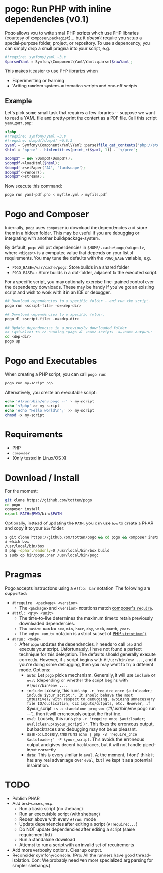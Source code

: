 # pogo: Run PHP with inline dependencies (v0.1)

Pogo allows you to write small PHP scripts which use PHP libraries (courtesy
of `composer`/`packagist`)...  but it *doesn't* require you setup a
special-purpose folder, project, or repository. To use a dependency, you can
simply drop a small pragma into your script, e.g.

```php
#!require: symfony/yaml ~3.0
$parsedYaml = Symfony\Component\Yaml\Yaml::parse($rawYaml);
```

This makes it easier to use PHP libraries when:

* Experimenting or learning
* Writing random system-automation scripts and one-off scripts

## Example

Let's pick some small task that requires a few libraries -- suppose we want
to read a YAML file and pretty-print the content as a PDF file.  Call this
script `yaml2pdf.php`:

```php
<?php
#!require: symfony/yaml ~3.0
#!require: dompdf/dompdf ~0.8.3
$yaml = Symfony\Component\Yaml\Yaml::parse(file_get_contents('php://stdin'));
$html = '<pre>' . htmlentities(print_r($yaml, 1)) . '</pre>';

$dompdf = new \Dompdf\Dompdf();
$dompdf->loadHtml($html);
$dompdf->setPaper('A4', 'landscape');
$dompdf->render();
$dompdf->stream();
```

Now execute this command:

```bash
pogo run yaml-pdf.php < myfile.yml > myfile.pdf
```

# Pogo and Composer

Internally, `pogo` uses `composer` to download the dependencies and store them in a hidden folder.
This may be useful if you are debugging or integrating with another build/package-system.

By default, `pogo` will put dependencies in `$HOME/.cache/pogo/<digest>`, where `<digest>` is a computed value
that depends on your list of requirements. You may tune the defaults with the `POGO_BASE` variable, e.g.

* `POGO_BASE=/var/cache/pogo`: Store builds in a shared folder
* `POGO_BASE=.`: Store builds in a dot-folder, adjacent to the executed script.

For a specific script, you may optionally exercise fine-grained control over the dependency downloads. These may be handy if you've got
an existing script and wish to work with it in an IDE or debugger.

```bash
## Download dependencies to a specific folder - and run the script.
pogo run <script-file> -o=<dep-dir>

## Download dependencies to a specific folder.
pogo dl <script-file> -o=<dep-dir>

## Update dependencies in a previously downloaded folder
## Equivalent to re-running "pogo dl <same-script> -o=<same-output>"
cd <dep-dir>
pogo up
```

# Pogo and Executables

When creating a PHP script, you can call `pogo run`:

```bash
pogo run my-script.php
```

Alternatively, you create an executable script:

```php
echo '#!/usr/bin/env pogo --' > my-script
echo '<?php' >> my-script
echo 'echo "Hello world\n";' >> my-script
chmod +x my-script
```

# Requirements

* PHP
* `composer`
* (Only tested in Linux/OS X)

# Download / Install

For the moment:

```bash
git clone https://github.com/totten/pogo
cd pogo
composer install
export PATH=$PWD/bin:$PATH
```

Optionally, instead of updating the `PATH`, you can use
[`box`](http://box-project.github.io/box2/) to create a PHAR and copy it to
your `bin` folder:

```bash
$ git clone https://github.com/totten/pogo && cd pogo && composer install
$ which box
/usr/local/bin/box
$ php -dphar.readonly=0 /usr/local/bin/box build
$ sudo cp bin/pogo.phar /usr/local/bin/pogo
```

# Pragmas

Pogo accepts instructions using a `#!foo: bar` notation. The following are supported:

* `#!require: <package> <version>`
    * The `<package>` and `<version>` notations match [composer's `require`](https://getcomposer.org/doc/04-schema.md#require).
* `#!ttl: <qty> <unit>`
    * The time-to-live determines the maximum time to retain previously downloaded dependencies.
    * The `<unit>` can be `sec`, `min`, `hour`, `day`, `week`, `month`, `year`.
    * The `<qty> <unit>` notation is a strict subset of [PHP `strtotime()`](php.net/strtotime).
* `#!run: <mode>`
    * After `pogo` updates the dependencies, it needs to call `php` and execute your script. Unfortunately, I have not found
      a perfect technique for this delegation. The defaults should generally execute correctly. However, if a script begins
      with `#!/usr/bin/env ...`, and if you're doing some debugging, then you may want to try a different mode. Options:
        * `auto`: Let `pogo` pick a mechanism. Generally, it will use `include` or `eval` (depending on whether the
          script begins with `#!/usr/bin/env ...`.
        * `include`: Loosely, this runs `php -r 'require_once $autoloader; include $your_script;'. It should behave the
          most intuitively with respect to debugging, avoiding unnecessary file IO/duplication, CLI inputs/outputs, etc.
          However, if `$your_script` is a standalone program (`#!/usr/bin/env pogo run --`), then it will erroneously output
          the first line.
        * `eval`: Loosely, this runs `php -r 'require_once $autoloader; eval(cleanup($your_script))'`. This fixes the
          erroneous output, but backtraces and debugging may not be as pleasant.
        * `dash-b`: Loosely, this runs `echo | php -B 'require_once $autoloader;' -F $your_script`. This avoids the
          erroneous output and gives decent backtraces, but it will not handle piped-input correctly.
        * `data`: This is every similar to `eval`. At the moment, I dont' think it has any real advantage over `eval`,
          but I've kept it as a potential inspiration.

# TODO

* Publish PHAR
* Add test-cases, esp:
    * Run a basic script (no shebang)
    * Run an executable script (with shebang)
    * Repeat above with every `#!run:` mode
    * Update dependencies after editing a script (`#!require:...`)
    * Do NOT update dependencies after editing a script (same requirement list)
    * Run a standalone download
    * Attempt to run a script with an invalid set of requirements
* Add more verbosity options. Cleanup output.
* Reconsider symfony/console. (Pro: All the runners have good thread-isolation. Con: We probably need ven more specialized arg parsing for simpler shebangs.)